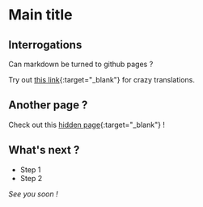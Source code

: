 # Main title

## Interrogations

Can markdown be turned to github pages ?

Try out [this link](https://www.deepl.com/fr/translator?referrer=https%3A%2F%2Fwww.google.com%2F){:target="_blank"} for crazy translations.

## Another page ?

Check out this [hidden page](https://albans98.github.io/subpage){:target="_blank"} !

## What's next ?

- Step 1
- Step 2

*See you soon !*
